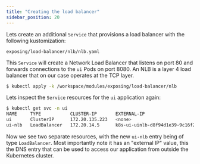 ```yaml
---
title: "Creating the load balancer"
sidebar_position: 20
---
```


Lets create an additional `Service` that provisions a load balancer with the following kustomization:

```file
exposing/load-balancer/nlb/nlb.yaml
```

This `Service` will create a Network Load Balancer that listens on port 80 and forwards connections to the `ui` Pods on port 8080. An NLB is a layer 4 load balancer that on our case operates at the TCP layer.

```bash timeout=180 hook=add-lb hookTimeout=430
$ kubectl apply -k /workspace/modules/exposing/load-balancer/nlb
```

Lets inspect the `Service` resources for the `ui` application again:

```bash
$ kubectl get svc -n ui
NAME     TYPE           CLUSTER-IP       EXTERNAL-IP                                                            PORT(S)        AGE
ui       ClusterIP      172.20.135.223   <none>                                                                 80/TCP         37d
ui-nlb   LoadBalancer   172.20.14.5      k8s-ui-uinlb-d8f94d1e39-9c16f234485ba30b.elb.us-east-2.amazonaws.com   80:30787/TCP   5s
```

Now we see two separate resources, with the new `ui-nlb` entry being of type `LoadBalancer`. Most importantly note it has an "external IP" value, this the DNS entry that can be used to access our application from outside the Kubernetes cluster.